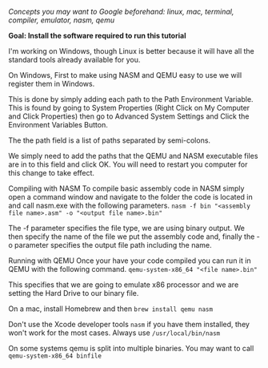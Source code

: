 *Concepts you may want to Google beforehand: linux, mac, terminal, compiler, emulator, nasm, qemu*

**Goal: Install the software required to run this tutorial**

I'm working on Windows, though Linux is better because it will have all the standard tools already
available for you.

On Windows,
First to make using NASM and QEMU easy to use we will register them in Windows. 

This is done by simply adding each path to the Path Environment Variable. 
This is found by going to System Properties (Right Click on My Computer and Click Properties) then go to Advanced System Settings and Click the Environment Variables Button. 

The the path field is a list of paths separated by semi-colons. 

We simply need to add the paths that the QEMU and NASM executable files are in to this field and click OK.  You will need to restart you computer for this change to take effect.

Compiling with NASM
To compile basic assembly code in NASM simply open a command window and navigate to the folder the code is located in and call nasm.exe with the following parameters.
`nasm -f bin "<assembly file name>.asm" -o "<output file name>.bin"`

The -f parameter specifies the file type, we are using binary output.  We then specify the name of the file we put the assembly code and, finally the -o parameter specifies the output file path including the name.

Running with QEMU
Once your have your code compiled you can run it in QEMU with the following command.
`qemu-system-x86_64 "<file name>.bin"`

This specifies that we are going to emulate x86 processor and we are setting the Hard Drive to our binary file.

On a mac, install Homebrew and then `brew install qemu nasm`

Don't use the Xcode developer tools `nasm` if you have them installed, they won't work for the most cases. Always use `/usr/local/bin/nasm`


On some systems qemu is split into multiple binaries. You may want
to call `qemu-system-x86_64 binfile`
